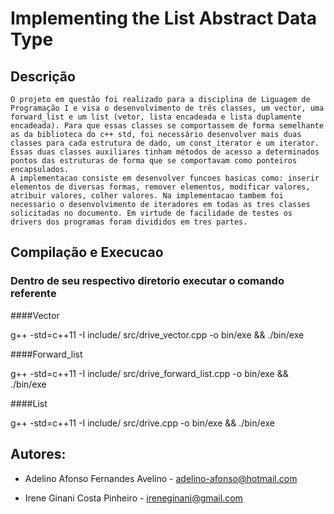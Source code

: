 # Implementing the List Abstract Data Type

## Descrição

    O projeto em questão foi realizado para a disciplina de Liguagem de Programação I e visa o desenvolvimento de três classes, um vector, uma forward_list e um list (vetor, lista encadeada e lista duplamente encadeada). Para que essas classes se comportassem de forma semelhante as da biblioteca do c++ std, foi necessário desenvolver mais duas classes para cada estrutura de dado, um const_iterator e um iterator. Essas duas classes auxiliares tinham métodos de acesso a determinados pontos das estruturas de forma que se comportavam como ponteiros encapsulados.
    A implementacao consiste em desenvolver funcoes basicas como: inserir elementos de diversas formas, remover elementos, modificar valores, atribuir valores, colher valores. Na implementacao tambem foi necessario o desenvolvimento de iteradores em todas as tres classes solicitadas no documento. Em virtude de facilidade de testes os drivers dos programas foram divididos em tres partes.


## Compilação e Execucao
### Dentro de seu respectivo diretorio executar o comando referente 

####Vector

g++ -std=c++11 -I include/ src/drive_vector.cpp -o bin/exe && ./bin/exe

####Forward_list

g++ -std=c++11 -I include/ src/drive_forward_list.cpp -o bin/exe && ./bin/exe

####List

g++ -std=c++11 -I include/ src/drive.cpp -o bin/exe  && ./bin/exe


## Autores:
* Adelino Afonso Fernandes Avelino - adelino-afonso@hotmail.com

* Irene Ginani Costa Pinheiro - ireneginani@gmail.com



